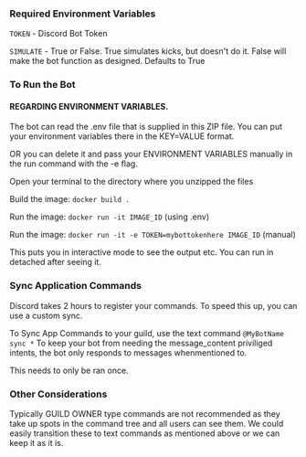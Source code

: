 
### Required Environment Variables
`TOKEN` - Discord Bot Token

`SIMULATE` - True or False. True simulates kicks, but doesn't do it. False will make the bot function as designed. Defaults to True

### To Run the Bot

#### REGARDING ENVIRONMENT VARIABLES.
The bot can read the .env file that is supplied in this ZIP file. You can put your environment variables there in
the KEY=VALUE format.


OR you can delete it and pass your ENVIRONMENT VARIABLES manually in the run command with the -e flag.


Open your terminal to the directory where you unzipped the files

Build the image: `docker build .`

Run the image: `docker run -it IMAGE_ID`  (using .env)

Run the image: `docker run -it -e TOKEN=mybottokenhere IMAGE_ID`  (manual)

This puts you in interactive mode to see the output etc. You can run in detached after seeing it.


### Sync Application Commands

Discord takes 2 hours to register your commands. To speed this up, you can use a custom sync.

To Sync App Commands to your guild, use the text command `@MyBotName sync *`
To keep your bot from needing the message_content priviliged intents, the bot only responds to messages whenmentioned to.


This needs to only be ran once.

### Other Considerations
Typically GUILD OWNER type commands are not recommended as they take up spots  in the command tree and all users can see them. We
could easily transition these to text commands as mentioned above or we can keep it as it is.
